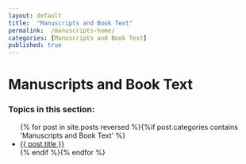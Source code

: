 ```yaml
---
layout: default
title:  "Manuscripts and Book Text"
permalink:  /manuscripts-home/
categories: [Manuscripts and Book Text]
published: true
---
```


<div data-type="part" class="hsecpart" data-hederis-type="hsecpart" id="manuscripts-home" data-pi-attrs="id: manuscripts-home"><h1 data-hederis-type="hblkchaptitle" class="hblkchaptitle" id="ps0pAppLd">Manuscripts and Book Text</h1>
    <h3>Topics in this section:</h3><ul class="">{% for post in site.posts reversed %}{%if post.categories contains 'Manuscripts and Book Text' %}<li class=""><a class="" href="{{ post.url }}">{{ post.title }}</a></li>{% endif %}{% endfor %}</ul></div>
    
